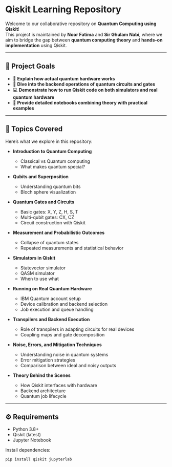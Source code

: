 # Qiskit Learning Repository

Welcome to our collaborative repository on **Quantum Computing using Qiskit**!  
This project is maintained by **Noor Fatima** and **Sir Ghulam Nabi**, where we aim to bridge the gap between **quantum computing theory** and **hands-on implementation** using Qiskit.

---

## 🌟 Project Goals

- 📘 **Explain how actual quantum hardware works**
- 🧠 **Dive into the backend operations of quantum circuits and gates**
- 💻 **Demonstrate how to run Qiskit code on both simulators and real quantum hardware**
- 📓 **Provide detailed notebooks combining theory with practical examples**

---

## 🧠 Topics Covered

Here’s what we explore in this repository:

- **Introduction to Quantum Computing**
  - Classical vs Quantum computing
  - What makes quantum special?

- **Qubits and Superposition**
  - Understanding quantum bits
  - Bloch sphere visualization

- **Quantum Gates and Circuits**
  - Basic gates: X, Y, Z, H, S, T
  - Multi-qubit gates: CX, CZ
  - Circuit construction with Qiskit

- **Measurement and Probabilistic Outcomes**
  - Collapse of quantum states
  - Repeated measurements and statistical behavior

- **Simulators in Qiskit**
  - Statevector simulator
  - QASM simulator
  - When to use what

- **Running on Real Quantum Hardware**
  - IBM Quantum account setup
  - Device calibration and backend selection
  - Job execution and queue handling

- **Transpilers and Backend Execution**
  - Role of transpilers in adapting circuits for real devices
  - Coupling maps and gate decomposition

- **Noise, Errors, and Mitigation Techniques**
  - Understanding noise in quantum systems
  - Error mitigation strategies
  - Comparison between ideal and noisy outputs

- **Theory Behind the Scenes**
  - How Qiskit interfaces with hardware
  - Backend architecture
  - Quantum job lifecycle

---

## ⚙️ Requirements

- Python 3.8+
- Qiskit (latest)
- Jupyter Notebook

Install dependencies:

```bash
pip install qiskit jupyterlab
